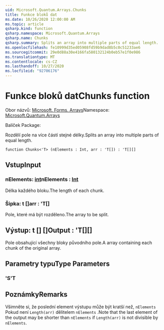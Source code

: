 ```yaml
---
uid: Microsoft.Quantum.Arrays.Chunks
title: Funkce bloků dat
ms.date: 10/26/2020 12:00:00 AM
ms.topic: article
qsharp.kind: function
qsharp.namespace: Microsoft.Quantum.Arrays
qsharp.name: Chunks
qsharp.summary: Splits an array into multiple parts of equal length.
ms.openlocfilehash: fe10999d35ed05908fd59b9dad8b5c0c51233ae6
ms.sourcegitcommit: 29e0d88a30e4166fa580132124b0eb57e1f0e986
ms.translationtype: MT
ms.contentlocale: cs-CZ
ms.lasthandoff: 10/27/2020
ms.locfileid: "92706176"
---
```

# <a name="chunks-function"></a><span data-ttu-id="00cf8-102">Funkce bloků dat</span><span class="sxs-lookup"><span data-stu-id="00cf8-102">Chunks function</span></span>

<span data-ttu-id="00cf8-103">Obor názvů: [Microsoft. Forms. Arrays](xref:Microsoft.Quantum.Arrays)</span><span class="sxs-lookup"><span data-stu-id="00cf8-103">Namespace: [Microsoft.Quantum.Arrays](xref:Microsoft.Quantum.Arrays)</span></span>

<span data-ttu-id="00cf8-104">Balíček [](https://nuget.org/packages/)</span><span class="sxs-lookup"><span data-stu-id="00cf8-104">Package: [](https://nuget.org/packages/)</span></span>


<span data-ttu-id="00cf8-105">Rozdělí pole na více částí stejné délky.</span><span class="sxs-lookup"><span data-stu-id="00cf8-105">Splits an array into multiple parts of equal length.</span></span>

```qsharp
function Chunks<'T> (nElements : Int, arr : 'T[]) : 'T[][]
```


## <a name="input"></a><span data-ttu-id="00cf8-106">Vstup</span><span class="sxs-lookup"><span data-stu-id="00cf8-106">Input</span></span>

### <a name="nelements--int"></a><span data-ttu-id="00cf8-107">nElements: [int](xref:microsoft.quantum.lang-ref.int)</span><span class="sxs-lookup"><span data-stu-id="00cf8-107">nElements : [Int](xref:microsoft.quantum.lang-ref.int)</span></span>

<span data-ttu-id="00cf8-108">Délka každého bloku.</span><span class="sxs-lookup"><span data-stu-id="00cf8-108">The length of each chunk.</span></span>


### <a name="arr--t"></a><span data-ttu-id="00cf8-109">Šipka: t []</span><span class="sxs-lookup"><span data-stu-id="00cf8-109">arr : 'T[]</span></span>

<span data-ttu-id="00cf8-110">Pole, které má být rozděleno.</span><span class="sxs-lookup"><span data-stu-id="00cf8-110">The array to be split.</span></span>



## <a name="output--t"></a><span data-ttu-id="00cf8-111">Výstup: t [] []</span><span class="sxs-lookup"><span data-stu-id="00cf8-111">Output : 'T[][]</span></span>

<span data-ttu-id="00cf8-112">Pole obsahující všechny bloky původního pole.</span><span class="sxs-lookup"><span data-stu-id="00cf8-112">A array containing each chunk of the original array.</span></span>

## <a name="type-parameters"></a><span data-ttu-id="00cf8-113">Parametry typu</span><span class="sxs-lookup"><span data-stu-id="00cf8-113">Type Parameters</span></span>

### <a name="t"></a><span data-ttu-id="00cf8-114">'S</span><span class="sxs-lookup"><span data-stu-id="00cf8-114">'T</span></span>



## <a name="remarks"></a><span data-ttu-id="00cf8-115">Poznámky</span><span class="sxs-lookup"><span data-stu-id="00cf8-115">Remarks</span></span>

<span data-ttu-id="00cf8-116">Všimněte si, že poslední element výstupu může být kratší než, `nElements` Pokud není `Length(arr)` dělitelem `nElements` .</span><span class="sxs-lookup"><span data-stu-id="00cf8-116">Note that the last element of the output may be shorter than `nElements` if `Length(arr)` is not divisible by `nElements`.</span></span>